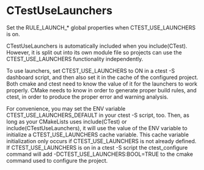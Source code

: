   

# CTestUseLaunchers  
Set the RULE_LAUNCH_* global properties when CTEST_USE_LAUNCHERS is on.  

CTestUseLaunchers is automatically included when you include(CTest).
However, it is split out into its own module file so projects can use
the CTEST_USE_LAUNCHERS functionality independently.  

To use launchers, set CTEST_USE_LAUNCHERS to ON in a ctest -S
dashboard script, and then also set it in the cache of the configured
project.  Both cmake and ctest need to know the value of it for the
launchers to work properly.  CMake needs to know in order to generate
proper build rules, and ctest, in order to produce the proper error
and warning analysis.  

For convenience, you may set the ENV variable
CTEST_USE_LAUNCHERS_DEFAULT in your ctest -S script, too.  Then, as
long as your CMakeLists uses include(CTest) or
include(CTestUseLaunchers), it will use the value of the ENV variable
to initialize a CTEST_USE_LAUNCHERS cache variable.  This cache
variable initialization only occurs if CTEST_USE_LAUNCHERS is not
already defined. If CTEST_USE_LAUNCHERS is on in a ctest -S script
the ctest_configure command will add -DCTEST_USE_LAUNCHERS:BOOL=TRUE
to the cmake command used to configure the project.  

